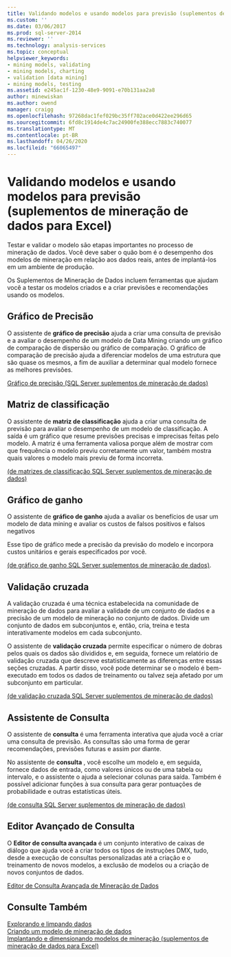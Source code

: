 ```yaml
---
title: Validando modelos e usando modelos para previsão (suplementos de mineração de dados para Excel) | Microsoft Docs
ms.custom: ''
ms.date: 03/06/2017
ms.prod: sql-server-2014
ms.reviewer: ''
ms.technology: analysis-services
ms.topic: conceptual
helpviewer_keywords:
- mining models, validating
- mining models, charting
- validation [data mining]
- mining models, testing
ms.assetid: e245ac1f-1230-48e9-9091-e70b131aa2a8
author: minewiskan
ms.author: owend
manager: craigg
ms.openlocfilehash: 97268dac1fef029bc35ff702ace0d422ee296d65
ms.sourcegitcommit: 6fd8c1914de4c7ac24900fe388ecc7883c740077
ms.translationtype: MT
ms.contentlocale: pt-BR
ms.lasthandoff: 04/26/2020
ms.locfileid: "66065497"
---
```

# <a name="validating-models-and-using-models-for-prediction-data-mining-add-ins-for-excel"></a>Validando modelos e usando modelos para previsão (suplementos de mineração de dados para Excel)
  Testar e validar o modelo são etapas importantes no processo de mineração de dados. Você deve saber o quão bom é o desempenho dos modelos de mineração em relação aos dados reais, antes de implantá-los em um ambiente de produção.  
  
 Os Suplementos de Mineração de Dados incluem ferramentas que ajudam você a testar os modelos criados e a criar previsões e recomendações usando os modelos.  
  
## <a name="accuracy-chart"></a>Gráfico de Precisão  
 O assistente de **gráfico de precisão** ajuda a criar uma consulta de previsão e a avaliar o desempenho de um modelo de Data Mining criando um gráfico de comparação de dispersão ou gráfico de comparação. O gráfico de comparação de precisão ajuda a diferenciar modelos de uma estrutura que são quase os mesmos, a fim de auxiliar a determinar qual modelo fornece as melhores previsões.  
  
 [Gráfico de precisão &#40;SQL Server suplementos de mineração de dados&#41;](accuracy-chart-sql-server-data-mining-add-ins.md)  
  
## <a name="classification-matrix"></a>Matriz de classificação  
 O assistente de **matriz de classificação** ajuda a criar uma consulta de previsão para avaliar o desempenho de um modelo de classificação. A saída é um gráfico que resume previsões precisas e imprecisas feitas pelo modelo. A matriz é uma ferramenta valiosa porque além de mostrar com que frequência o modelo previu corretamente um valor, também mostra quais valores o modelo mais previu de forma incorreta.  
  
 [&#40;de matrizes de classificação SQL Server suplementos de mineração de dados&#41;](classification-matrix-sql-server-data-mining-add-ins.md)  
  
## <a name="profit-chart"></a>Gráfico de ganho  
 O assistente de **gráfico de ganho** ajuda a avaliar os benefícios de usar um modelo de data mining e avaliar os custos de falsos positivos e falsos negativos  
  
 Esse tipo de gráfico mede a precisão da previsão do modelo e incorpora custos unitários e gerais especificados por você.  
  
 [&#40;de gráfico de ganho SQL Server suplementos de mineração de dados&#41;](profit-chart-sql-server-data-mining-add-ins.md).  
  
## <a name="cross-validation"></a>Validação cruzada  
 A validação cruzada é uma técnica estabelecida na comunidade de mineração de dados para avaliar a validade de um conjunto de dados e a precisão de um modelo de mineração no conjunto de dados. Divide um conjunto de dados em subconjuntos e, então, cria, treina e testa interativamente modelos em cada subconjunto.  
  
 O assistente de **validação cruzada** permite especificar o número de dobras pelos quais os dados são divididos e, em seguida, fornece um relatório de validação cruzada que descreve estatisticamente as diferenças entre essas seções cruzadas. A partir disso, você pode determinar se o modelo é bem-executado em todos os dados de treinamento ou talvez seja afetado por um subconjunto em particular.  
  
 [&#40;de validação cruzada SQL Server suplementos de mineração de dados&#41;](cross-validation-sql-server-data-mining-add-ins.md)  
  
## <a name="query-wizard"></a>Assistente de Consulta  
 O assistente de **consulta** é uma ferramenta interativa que ajuda você a criar uma consulta de previsão. As consultas são uma forma de gerar recomendações, previsões futuras e assim por diante.  
  
 No assistente de **consulta** , você escolhe um modelo e, em seguida, fornece dados de entrada, como valores únicos ou de uma tabela ou intervalo, e o assistente o ajuda a selecionar colunas para saída. Também é possível adicionar funções à sua consulta para gerar pontuações de probabilidade e outras estatísticas úteis.  
  
 [&#40;de consulta SQL Server suplementos de mineração de dados&#41;](query-sql-server-data-mining-add-ins.md)  
  
## <a name="advanced-query-editor"></a>Editor Avançado de Consulta  
 O **Editor de consulta avançada** é um conjunto interativo de caixas de diálogo que ajuda você a criar todos os tipos de instruções DMX, tudo, desde a execução de consultas personalizadas até a criação e o treinamento de novos modelos, a exclusão de modelos ou a criação de novos conjuntos de dados.  
  
 [Editor de Consulta Avançada de Mineração de Dados](advanced-data-mining-query-editor.md)  
  
## <a name="see-also"></a>Consulte Também  
 [Explorando e limpando dados](exploring-and-cleaning-data.md)   
 [Criando um modelo de mineração de dados](creating-a-data-mining-model.md)   
 [Implantando e dimensionando modelos de mineração &#40;suplementos de mineração de dados para Excel&#41;](deploying-and-scaling-mining-models-data-mining-add-ins-for-excel.md)  
  
  
